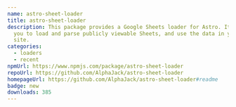 ```yaml
---
name: astro-sheet-loader
title: astro-sheet-loader
description: This package provides a Google Sheets loader for Astro. It allows
  you to load and parse publicly viewable Sheets, and use the data in your Astro
  site.
categories:
  - loaders
  - recent
npmUrl: https://www.npmjs.com/package/astro-sheet-loader
repoUrl: https://github.com/AlphaJack/astro-sheet-loader
homepageUrl: https://github.com/AlphaJack/astro-sheet-loader#readme
badge: new
downloads: 385
---
```

